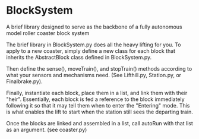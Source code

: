# BlockSystem
A brief library designed to serve as the backbone of a fully autonomous model roller coaster block system

The brief library in BlockSystem.py does all the heavy lifting for you. To apply to a new coaster, simply define a new class for each block that inherits the AbstractBlock class defined in BlockSystem.py. 

Then define the sense(), moveTrain(), and stopTrain() methods according to what your sensors and mechanisms need. (See Lifthill.py, Station.py, or Finalbrake.py).

Finally, instantiate each block, place them in a list, and link them with their "heir". Essentially, each block is fed a reference to the block immediately following it so that it may tell them when to enter the "Entering" mode. This is what enables the lift to start when the station still sees the departing train. 

Once the blocks are linked and assembled in a list, call autoRun with that list as an argument. 
(see coaster.py)